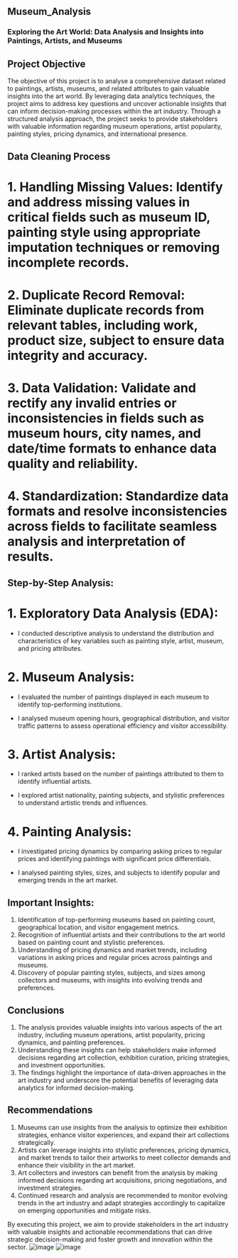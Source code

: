 ## Museum_Analysis
### Exploring the Art World: Data Analysis and Insights into Paintings, Artists, and Museums


## Project Objective

The objective of this project is to analyse a comprehensive dataset related to paintings, artists, museums, and related attributes to gain valuable insights into the art world. By leveraging data analytics techniques, the project aims to address key questions and uncover actionable insights that can inform decision-making processes within the art industry. Through a structured analysis approach, the project seeks to provide stakeholders with valuable information regarding museum operations, artist popularity, painting styles, pricing dynamics, and international presence.

## Data Cleaning Process

# 1. Handling Missing Values: Identify and address missing values in critical fields such as museum ID, painting style using appropriate imputation techniques or removing incomplete records.
 
   
# 2. Duplicate Record Removal: Eliminate duplicate records from relevant tables, including work, product size, subject to ensure data integrity and accuracy.
 
   
# 3. Data Validation: Validate and rectify any invalid entries or inconsistencies in fields such as museum hours, city names, and date/time formats to enhance data quality and reliability.
   
# 4. Standardization: Standardize data formats and resolve inconsistencies across fields to facilitate seamless analysis and interpretation of results.

## Step-by-Step Analysis:

# 1. Exploratory Data Analysis (EDA):
   - I conducted descriptive analysis to understand the distribution and characteristics of key variables such as painting style, artist, museum, and pricing attributes.
   
# 2. Museum Analysis:
   - I evaluated the number of paintings displayed in each museum to identify top-performing institutions.
 
   - I analysed museum opening hours, geographical distribution, and visitor traffic patterns to assess operational efficiency and visitor accessibility.
   
# 3. Artist Analysis:
   - I ranked artists based on the number of paintings attributed to them to identify influential artists.
 
   - I explored artist nationality, painting subjects, and stylistic preferences to understand artistic trends and influences.
   
# 4. Painting Analysis:
   - I investigated pricing dynamics by comparing asking prices to regular prices and identifying paintings with significant price differentials.
 
 
  - I analysed painting styles, sizes, and subjects to identify popular and emerging trends in the art market.

 



## Important Insights:

1. Identification of top-performing museums based on painting count, geographical location, and visitor engagement metrics.
2. Recognition of influential artists and their contributions to the art world based on painting count and stylistic preferences.
3. Understanding of pricing dynamics and market trends, including variations in asking prices and regular prices across paintings and museums.
4. Discovery of popular painting styles, subjects, and sizes among collectors and museums, with insights into evolving trends and preferences.
 

## Conclusions

1. The analysis provides valuable insights into various aspects of the art industry, including museum operations, artist popularity, pricing dynamics, and painting preferences.
2. Understanding these insights can help stakeholders make informed decisions regarding art collection, exhibition curation, pricing strategies, and investment opportunities.
3. The findings highlight the importance of data-driven approaches in the art industry and underscore the potential benefits of leveraging data analytics for informed decision-making.


## Recommendations

1. Museums can use insights from the analysis to optimize their exhibition strategies, enhance visitor experiences, and expand their art collections strategically.
2. Artists can leverage insights into stylistic preferences, pricing dynamics, and market trends to tailor their artworks to meet collector demands and enhance their visibility in the art market.
3. Art collectors and investors can benefit from the analysis by making informed decisions regarding art acquisitions, pricing negotiations, and investment strategies.
4. Continued research and analysis are recommended to monitor evolving trends in the art industry and adapt strategies accordingly to capitalize on emerging opportunities and mitigate risks.

By executing this project, we aim to provide stakeholders in the art industry with valuable insights and actionable recommendations that can drive strategic decision-making and foster growth and innovation within the sector.
![image](https://github.com/Mbakwe-Chidera/museum_analysis/assets/115686557/1cdc42ab-ae42-489f-99fe-32bb455e0a97)
 ![image](https://github.com/Mbakwe-Chidera/museum_analysis/assets/115686557/b67e616c-6626-4ace-afc5-614458b77608)
